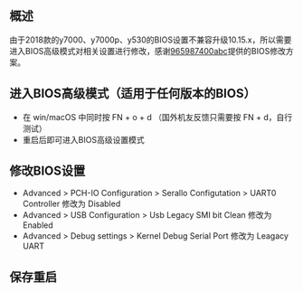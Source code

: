 ## 概述
由于2018款的y7000、y7000p、y530的BIOS设置不兼容升级10.15.x，所以需要进入BIOS高级模式对相关设置进行修改，感谢[965987400abc](https://github.com/965987400abc)提供的BIOS修改方案。

## 进入BIOS高级模式（适用于任何版本的BIOS）
- 在 win/macOS 中同时按 FN + o + d （国外机友反馈只需要按 FN + d，自行测试）
- 重启后即可进入BIOS高级设置模式

## 修改BIOS设置
- Advanced > PCH-IO Configuration > Serallo Configutation > UART0 Controller 修改为 Disabled
- Advanced > USB Configuration > Usb Legacy SMI bit Clean 修改为 Enabled
- Advanced > Debug settings > Kernel Debug Serial Port 修改为 Leagacy UART

## 保存重启
